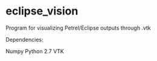 # eclipse_vision
Program for visualizing Petrel/Eclipse outputs through .vtk

Dependencies:

Numpy
Python 2.7
VTK

